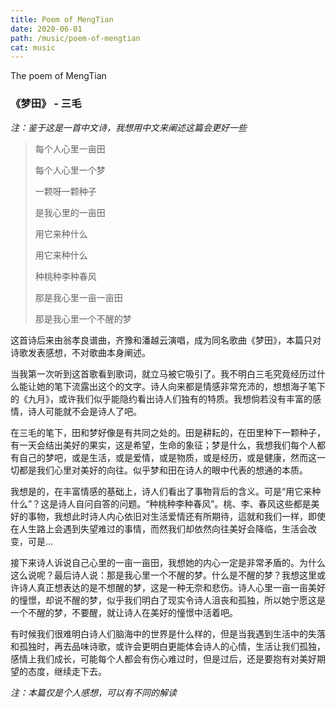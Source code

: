 ```yaml
---
title: Poem of MengTian
date: 2020-06-01
path: /music/poem-of-mengtian
cat: music
---
```


The poem of MengTian

### 《梦田》 - 三毛

*注：鉴于这是一首中文诗，我想用中文来阐述这篇会更好一些*

> 每个人心里一亩田
>
> 每个人心里一个梦
>
> 一颗呀一颗种子
>
> 是我心里的一亩田
>
> 用它来种什么
>
> 用它来种什么
>
> 种桃种李种春风
>
> 那是我心里一亩一亩田
>
> 那是我心里一个不醒的梦

这首诗后来由翁孝良谱曲，齐豫和潘越云演唱，成为同名歌曲《梦田》，本篇只对诗歌发表感想，不对歌曲本身阐述。

当我第一次听到这首歌看到歌词，就立马被它吸引了。我不明白三毛究竟经历过什么能让她的笔下流露出这个的文字。诗人向来都是情感非常充沛的，想想海子笔下的《九月》，或许我们似乎能隐约看出诗人们独有的特质。我想倘若没有丰富的感情，诗人可能就不会是诗人了吧。

在三毛的笔下，田和梦好像是有共同之处的。田是耕耘的，在田里种下一颗种子，有一天会结出美好的果实，这是希望，生命的象征；梦是什么，我想我们每个人都有自己的梦吧，或是生活，或是爱情，或是物质，或是经历，或是健康，然而这一切都是我们心里对美好的向往。似乎梦和田在诗人的眼中代表的想通的本质。

我想是的，在丰富情感的基础上，诗人们看出了事物背后的含义。可是“用它来种什么”？这是诗人自问自答的问题。“种桃种李种春风”。桃、李、春风这些都是美好的事物，我想此时诗人内心依旧对生活爱情还有所期待，這就和我们一样，即使在人生路上会遇到失望难过的事情，而然我们却依然向往美好会降临，生活会改变，可是...

接下来诗人诉说自己心里的一亩一亩田，我想她的内心一定是非常矛盾的。为什么这么说呢？最后诗人说：那是我心里一个不醒的梦。什么是不醒的梦？我想这里或许诗人真正想表达的是不想醒的梦，这是一种无奈和悲伤。诗人心里一亩一亩美好的憧憬，却说不醒的梦，似乎我们明白了现实令诗人沮丧和孤独，所以她宁愿这是一个不醒的梦，不要醒，就让诗人在美好的憧憬中活着吧。

有时候我们很难明白诗人们脑海中的世界是什么样的，但是当我遇到生活中的失落和孤独时，再去品味诗歌，或许会更明白更能体会诗人的心情，生活让我们孤独，感情上我们成长，可能每个人都会有伤心难过时，但是过后，还是要抱有对美好期望的态度，继续走下去。

*注：本篇仅是个人感想，可以有不同的解读*
